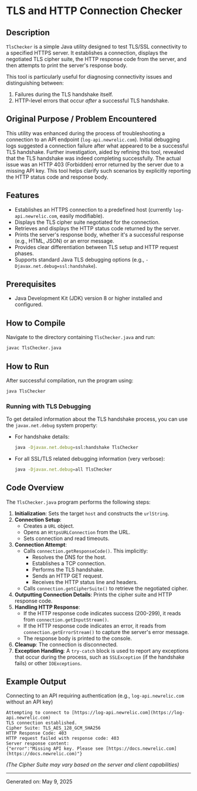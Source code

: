 # TLS and HTTP Connection Checker

## Description

`TlsChecker` is a simple Java utility designed to test TLS/SSL connectivity to a specified HTTPS server. It establishes a connection, displays the negotiated TLS cipher suite, the HTTP response code from the server, and then attempts to print the server's response body.

This tool is particularly useful for diagnosing connectivity issues and distinguishing between:

1. Failures during the TLS handshake itself.
2. HTTP-level errors that occur *after* a successful TLS handshake.

## Original Purpose / Problem Encountered

This utility was enhanced during the process of troubleshooting a connection to an API endpoint (`log-api.newrelic.com`). Initial debugging logs suggested a connection failure after what appeared to be a successful TLS handshake. Further investigation, aided by refining this tool, revealed that the TLS handshake was indeed completing successfully. The actual issue was an HTTP 403 (Forbidden) error returned by the server due to a missing API key. This tool helps clarify such scenarios by explicitly reporting the HTTP status code and response body.

## Features

* Establishes an HTTPS connection to a predefined host (currently `log-api.newrelic.com`, easily modifiable).
* Displays the TLS cipher suite negotiated for the connection.
* Retrieves and displays the HTTP status code returned by the server.
* Prints the server's response body, whether it's a successful response (e.g., HTML, JSON) or an error message.
* Provides clear differentiation between TLS setup and HTTP request phases.
* Supports standard Java TLS debugging options (e.g., `-Djavax.net.debug=ssl:handshake`).

## Prerequisites

* Java Development Kit (JDK) version 8 or higher installed and configured.

## How to Compile

Navigate to the directory containing `TlsChecker.java` and run:

```bash
javac TlsChecker.java
```

## How to Run

After successful compilation, run the program using:

```bash
java TlsChecker
```

### Running with TLS Debugging

To get detailed information about the TLS handshake process, you can use the `javax.net.debug` system property:

* For handshake details:

    ```bash
    java -Djavax.net.debug=ssl:handshake TlsChecker
    ```

* For all SSL/TLS related debugging information (very verbose):

    ```bash
    java -Djavax.net.debug=all TlsChecker
    ```

## Code Overview

The `TlsChecker.java` program performs the following steps:

1. **Initialization**: Sets the target `host` and constructs the `urlString`.
2. **Connection Setup**:
    * Creates a `URL` object.
    * Opens an `HttpsURLConnection` from the URL.
    * Sets connection and read timeouts.
3. **Connection Attempt**:
    * Calls `connection.getResponseCode()`. This implicitly:
        * Resolves the DNS for the host.
        * Establishes a TCP connection.
        * Performs the TLS handshake.
        * Sends an HTTP GET request.
        * Receives the HTTP status line and headers.
    * Calls `connection.getCipherSuite()` to retrieve the negotiated cipher.
4. **Outputting Connection Details**: Prints the cipher suite and HTTP response code.
5. **Handling HTTP Response**:
    * If the HTTP response code indicates success (200-299), it reads from `connection.getInputStream()`.
    * If the HTTP response code indicates an error, it reads from `connection.getErrorStream()` to capture the server's error message.
    * The response body is printed to the console.
6. **Cleanup**: The connection is disconnected.
7. **Exception Handling**: A `try-catch` block is used to report any exceptions that occur during the process, such as `SSLException` (if the handshake fails) or other `IOExceptions`.

## Example Output

Connecting to an API requiring authentication (e.g., `log-api.newrelic.com` without an API key)

```
Attempting to connect to [https://log-api.newrelic.com](https://log-api.newrelic.com)
TLS connection established.
Cipher Suite: TLS_AES_128_GCM_SHA256
HTTP Response Code: 403
HTTP request failed with response code: 403
Server response content:
{"error":"Missing API key. Please see [https://docs.newrelic.com](https://docs.newrelic.com)"}
```

*(The Cipher Suite may vary based on the server and client capabilities)*

---
Generated on: May 9, 2025
